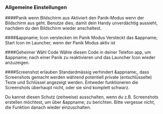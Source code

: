 ### Allgemeine Einstellungen

####Panik wenn Bildschirm aus
Aktiviert den Panik-Modus wenn der Bildschirm aus geht. Benutze dies, damit dein Handy unverdächtig aussieht, nachdem du den Bildschirm wieder anschaltest. 

####&appname; Icon verstecken im Panik Modus
Versteckt das &appname; Start Icon im Launcher, wenn der Panik Modus aktiv ist

####Geheimer Wähl Code
Wähle diesen Code in deiner Telefon app, um &appname; nach einer Panik zu reaktivieren und das Launcher Icon wieder anzuzeigen.

####Screenshot erlauben
Standardmässig verhindert &appname;, dass Screenshots gemacht werden während potentiell private (entschlüsselte) Texte und Schlüssel angezeigt werden. Entweder funktioneren die Screenshots überhaupt nicht, oder sie sind komplett schwarz.

Du kannst diesen Schutz (zeitweise) ausschalten, wenn du z.B. Screenshots erstellen möchtest, um über &appname; zu berichten. Bitte vergesse nicht, die Funktion danach wieder einzuschalten.
